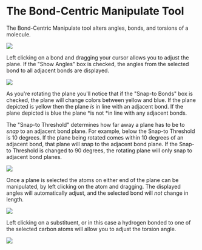 # The Bond-Centric Manipulate Tool

The Bond-Centric Manipulate tool alters angles, bonds, and torsions of a molecule.

![][1]

[1]: images/3-bond-centric-manipulate-tool/bb1e744d-c5be-45b9-a6ce-b3de75ae47e2.png

Left clicking on a bond and dragging your cursor allows you to adjust the plane. If the "Show Angles" box is checked, the angles from the selected bond to all adjacent bonds are displayed. 

![][2]

[2]: images/3-bond-centric-manipulate-tool/7da24017-25dd-4b64-83d6-5b9b5feb082c.png

As you're rotating the plane you'll notice that if the "Snap-to Bonds" box is checked, the plane will change colors between yellow and blue. If the plane depicted is yellow then the plane *is* in line with an adjacent bond. If the plane depicted is blue the plane *is not *in line with any adjacent bonds.

The "Snap-to Threshold" determines how far away a plane has to be to *snap* to an adjacent bond plane. For example, below the Snap-to Threshold is 10 degrees. If the plane being rotated comes within 10 degrees of an adjacent bond, that plane will snap to the adjacent bond plane. If the Snap-to Threshold is changed to 90 degrees, the rotating plane will only snap to adjacent bond planes.

![][3]

[3]: images/3-bond-centric-manipulate-tool/7e6e3aa4-02e3-4476-8fc9-a8f298e6ee30.png

Once a plane is selected the atoms on either end of the plane can be manipulated, by left clicking on the atom and dragging. The displayed angles will automatically adjust, and the selected bond will *not* change in length. 

![][4]

[4]: images/3-bond-centric-manipulate-tool/fbd1fea3-fd8c-42fe-9ea7-f5e6a41b5ceb.png

Left clicking on a substituent, or in this case a hydrogen bonded to one of the selected carbon atoms will allow you to adjust the torsion angle. 

![][5]

[5]: images/3-bond-centric-manipulate-tool/298f626b-051e-4c3f-b53c-693a36201bf9.png